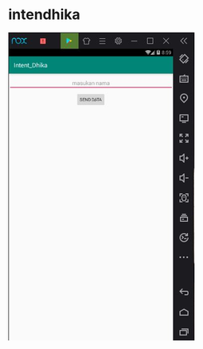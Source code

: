 # intendhika
![alt text](https://github.com/andhikapradana/intendhika/blob/master/hasil/Intentdhika.JPG)
